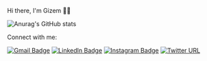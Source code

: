  Hi there, I'm Gizem 👩‍💻


![Anurag's GitHub stats](https://github-readme-stats.vercel.app/api?username=GizemCimen&show_icons=true&theme=radical)

 Connect with me:

[![Gmail Badge](https://img.shields.io/badge/Gmail-D14836?style=for-the-badge&logo=gmail&logoColor=white&link=link)](mailto:ggizemcimen@gmail.com) 
[![LinkedIn Badge](https://img.shields.io/badge/LinkedIn-0077B5?style=for-the-badge&logo=linkedin&logoColor=white&link=link)](https://www.linkedin.com/in/gizemcimenn/)
[![Instagram Badge](https://img.shields.io/badge/Instagram-E4405F?style=for-the-badge&logo=instagram&logoColor=white&link=link)](https://www.instagram.com/gizemcmn13/)
[![Twitter URL](https://img.shields.io/badge/Twitter-0077B5?style=for-the-badge&logo=twitter&logoColor=white&link=link)](https://www.twitter.com/gizemcmn13/)
